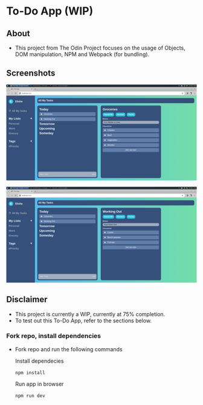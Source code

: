 # To-Do App (WIP)

## About
- This project from The Odin Project focuses on the usage of Objects, DOM manipulation, NPM and Webpack (for bundling).

## Screenshots

![Groceries-view](image.png)

![Working-out-view](image-1.png)

## Disclaimer
- This project is currently a WIP, currently at 75% completion.
- To test out this To-Do App, refer to the sections below.

### Fork repo, install dependencies

- Fork repo and run the following commands

    Install dependecies

    ```
    npm install
    ```

    Run app in browser
    ```
    npm run dev
    ```

